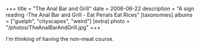 +++
title = "The Anal Bar and Grill"
date = 2006-06-22
description = "A sign reading -The Anal Bar and Grill - Eat Penals Eat Rices"
[taxonomies]
albums = ["guelph", "cityscapes", "weird"]
[extra]
photo = "/photos/TheAnalBarAndGrill.jpg"
+++

I'm thinking of having the non-meat course.
